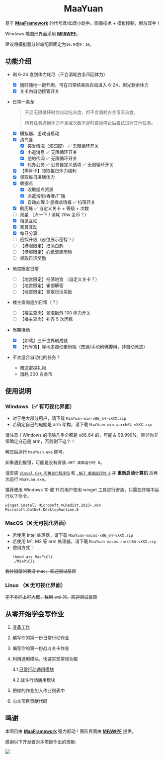 <!-- markdownlint-disable MD033 MD041 -->

<div align="center">

# MaaYuan

</div>

基于 **[MaaFramework](https://github.com/MaaXYZ/MaaFramework)** 的代号鸢/如鸢小助手。图像技术 + 模拟控制，解放双手！

Windows 端图形界面采用 **[MFAWPF](https://github.com/SweetSmellFox/MFAWPF)**。

建议将模拟器分辨率配置固定为`16:9`或`9：16`。

## 功能介绍

- 刷 6-24 直到体力耗尽（不会消耗白金币回体力）

  - [x] 随时随地一键开刷，可在日常结束后自动进入 6-24，刷光剩余体力
  - [x] 关卡内自动接管开关

- 日常一条龙

  > 开启无限循环时会自动吃鸟食，但不会消耗白金币买鸟食。
  >
  > 所有任务遇到体力不足或次数不足时自动停止后尝试进行其他任务。

  - [x] 模拟器、游戏自启动
  - [x] 清鸟食
    - [x] 突发情况（漆园蝶） ✅ 无限循环开关
    - [x] 小道消息 ✅ 无限循环开关
    - [x] 他的传闻 ✅ 无限循环开关
    - [x] 代办公务 ✅ 公务自定义选项 ✅ 无限循环开关
  - [x] 【需月卡】领取每日体力福利
  - [x] 领取每日进膳体力
  - [x] 收据点
    - [x] 收取据点资源
    - [x] 派遣洛阳/寿春/广陵
    - [x] 自动处理 3 星据点情报 ✅ 扫荡开关
  - [x] 刷历练 ✅ 自定义关卡 + 等级 + 次数
  - [ ] 观星 （点一下 / 消耗 20w 金币？）
  - [x] 相见互动
  - [x] 家具互动
  - [x] 每日分享
  - [ ] 密探升级（首位展示密探？）
  - [ ] 【港服限定】扫荡白鹄
  - [ ] 【港服限定】心纸营建历险
  - [ ] 领取日活奖励

- 地宫限定日常

  - [ ] 【地宫限定】扫荡地宫 （自定义关卡？）
  - [ ] 【地宫限定】雀部解密
  - [ ] 【地宫限定】领取日活奖励

- 楼主查岗追加日常（？）

  - [ ] 【楼主查岗】领取额外 100 体力开关
  - [ ] 【楼主查岗】补齐 5 次历练

- 当期活动

  - [x] 【如鸢】三千世界刷成就
  - [x] 【代号鸢】隆地冬自动走历险（首通/手动刷佛脚用，非自动派遣）

- 不太适合自动化的任务？
  - 赠送密探礼物
  - 消耗 200 白金币

## 使用说明

### Windows（✅ 有可视化界面）

- 对于绝大部分用户，请下载 `MaaYuan-win-x86_64-vXXX.zip`
- 若确定自己的电脑是 arm 架构，请下载 `MaaYuan-win-aarch64-vXXX.zip`

请注意！Windows 的电脑几乎全都是 x86_64 的，可能占 99.999%，除非你非常确定自己是 arm，否则别下这个！

解压后运行 `MaaYuan.exe` 即可。

如果遇到报错，可能是没有安装`.NET 桌面运行时 8`。

请安装 [`Visual C++ 可再发行程序包`](https://aka.ms/vs/17/release/vc_redist.x64.exe) 和 [`.NET 桌面运行时 8`](https://dotnet.microsoft.com/en-us/download/dotnet/8.0#:~:text=Binaries-,Windows,-x64) 并 **重新启动计算机** 后再次运行 `MaaYuan.exe`。

推荐使用 Windows 10 或 11 的用户使用 winget 工具进行安装，只需在终端中运行以下命令。

```
winget install Microsoft.VCRedist.2015+.x64 Microsoft.DotNet.DesktopRuntime.8
```

### MacOS（❌ 无可视化界面）

- 若使用 Intel 处理器，请下载 `MaaYuan-macos-x86_64-vXXX.zip`
- 若使用 M1, M2 等 arm 处理器，请下载 `MaaYuan-macos-aarch64-vXXX.zip`
- 使用方式：
  ```
  chmod a+x MaaPiCli
  ./MaaPiCli
  ```

~~我抄隔壁的我没 mac，欢迎测试反馈~~

### Linux （❌ 无可视化界面）

~~差不多同上吧大概，我用 wsl 的，欢迎测试反馈~~

## 从零开始学会写作业

1. [准备工作](./docs/1.1-准备工作.md)
2. 编写你的第一份日常行动作业
3. 编写你的第一份战斗关卡作业
4. 利用通用模块，快速实现常规功能

   4.1 [日常行动通用模块](./docs/4.1-日常行动通用模块.md)

   4.2 战斗行动通用模块

5. 把你的作业加入作业列表中
6. 向本项目贡献代码

## 鸣谢

本项目由 **[MaaFramework](https://github.com/MaaXYZ/MaaFramework)** 强力驱动！图形界面由 **[MFAWPF](https://github.com/SweetSmellFox/MFAWPF)** 提供。

感谢以下开发者对本项目作出的贡献:

<a href="https://github.com/syoius/MaaYuan/graphs/contributors">
  <img src="https://contrib.rocks/image?repo=syoius/MaaYuan&max=1000&columns=15&anon=1" />
</a>
